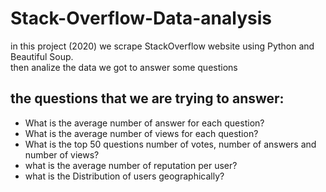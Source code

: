 # Stack-Overflow-Data-analysis
in this project (2020) we scrape StackOverflow website using Python and Beautiful Soup.<br>
then analize the data we got to answer some questions 
## the questions that we are trying to answer:
- What is the average number of answer for each question?
- What is the average number of views for each question?
- What is the top 50 questions number of votes, number of answers and number of views?
- what is the average number of reputation per user?
- what is the Distribution of users geographically?

